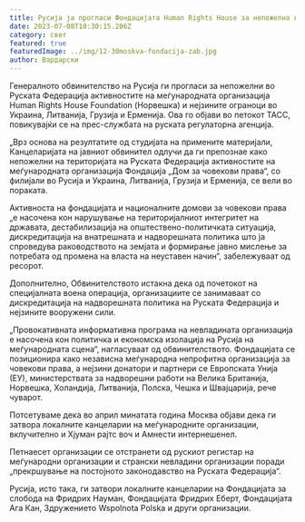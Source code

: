 ```yaml
---
title: Русија ја прогласи Фондацијата Human Rights House за непожелна во 4 земји
date: 2023-07-08T10:30:15.206Z
category: свет
featured: true
featuredImage: ../img/12-30moskva-fondacija-zab.jpg
author: Вардарски
---
```

Генералното обвинителство на Русија ги прогласи за непожелни во Руската Федерација активностите на меѓународната организација Human Rights House Foundation (Норвешка) и нејзините ограноци во Украина, Литванија, Грузија и Ерменија. Ова го објави во петокот ТАСС, повикувајќи се на прес-службата на руската регулаторна агенција.

„Врз основа на резултатите од студијата на примените материјали, Канцеларијата на јавниот обвинител одлучи да ги препознае како непожелни на територијата на Руската Федерација активностите на меѓународната организација Фондација „Дом за човекови права“, со филијали во Русија и Украина, Литванија, Грузија и Ерменија, се вели во пораката.

Активноста на фондацијата и националните домови за човекови права „е насочена кон нарушување на територијалниот интегритет на државата, дестабилизација на општествено-политичката ситуација, дискредитација на внатрешната и надворешната политика што ја спроведува раководството на земјата и формирање јавно мислење за потребата од промена на власта на неуставен начин“, забележуваат од ресорот.

Дополнително, Обвинителството истакна дека од почетокот на специјалната воена операција, организациите се занимаваат со дискредитација на надворешната политика на Руската Федерација и нејзините вооружени сили.

„Провокативната информативна програма на невладината организација е насочена кон политичка и економска изолација на Русија на меѓународната сцена“, нагласуваат од обвинителството. Фондацијата се позиционира како независна меѓународна непрофитна организација за човекови права, а нејзини донатори и партнери се Европската Унија (ЕУ), министерствата за надворешни работи на Велика Британија, Норвешка, Холандија, Литванија, Полска, Чешка и Швајцарија, рече чуварот.

Потсетуваме дека во април минатата година Москва објави дека ги затвора локалните канцеларии на меѓународните организации, вклучително и Хјуман рајтс воч и Амнести интернешенел.

Петнаесет организации се отстранети од рускиот регистар на меѓународни организации и странски невладини организации поради „прекршување на постојното законодавство на Руската Федерација“.

Русија, исто така, ги затвори локалните канцеларии на Фондацијата за слобода на Фридрих Науман, Фондацијата Фридрих Еберт, Фондацијата Ага Кан, Здружението Wspolnota Polska и други организации.